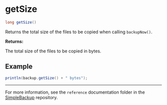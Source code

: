 # getSize

```java
long getSize()
```
Returns the total size of the files to be copied when calling `backupNow()`.

**Returns:**

The total size of the files to be copied in bytes.

## Example

```java
println(backup.getSize() + " bytes");
```

---

For more information, see the `reference` documentation folder in the [SimpleBackup](https://github.com/domizai/SimpleBackup) repository.

<br>
